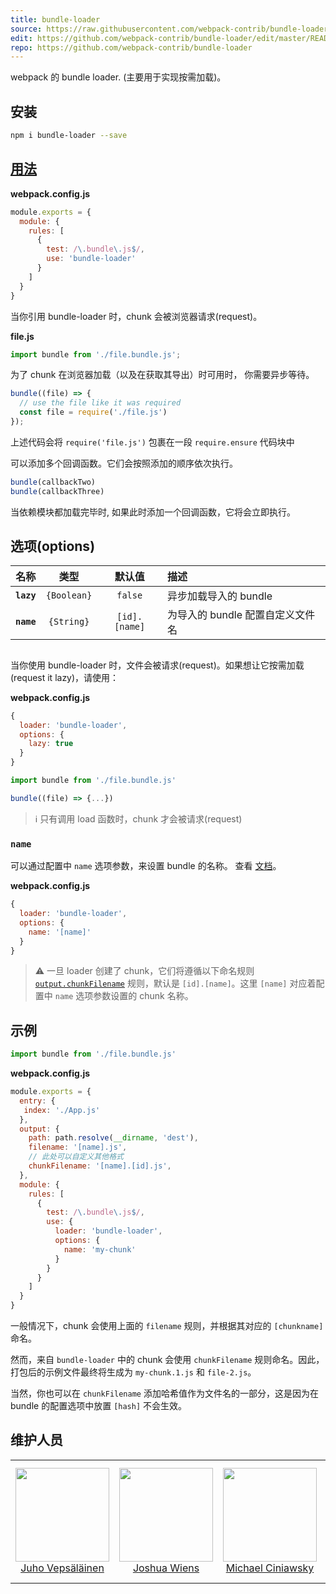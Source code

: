 ```yaml
---
title: bundle-loader
source: https://raw.githubusercontent.com/webpack-contrib/bundle-loader/master/README.md
edit: https://github.com/webpack-contrib/bundle-loader/edit/master/README.md
repo: https://github.com/webpack-contrib/bundle-loader
---
```

webpack 的 bundle loader. (主要用于实现按需加载)。

## 安装

```bash
npm i bundle-loader --save
```

## <a href="https://webpack.docschina.org/concepts/loaders">用法</a>

**webpack.config.js**
```js
module.exports = {
  module: {
    rules: [
      {
        test: /\.bundle\.js$/,
        use: 'bundle-loader'
      }
    ]
  }
}
```

当你引用 bundle-loader 时，chunk 会被浏览器请求(request)。

**file.js**
```js
import bundle from './file.bundle.js';
```

为了 chunk 在浏览器加载（以及在获取其导出）时可用时，
你需要异步等待。

```js
bundle((file) => {
  // use the file like it was required
  const file = require('./file.js')
});
```

上述代码会将 `require('file.js')` 包裹在一段 `require.ensure` 代码块中

可以添加多个回调函数。它们会按照添加的顺序依次执行。

```js
bundle(callbackTwo)
bundle(callbackThree)
```

当依赖模块都加载完毕时, 如果此时添加一个回调函数，它将会立即执行。

## 选项(options)

|名称|类型|默认值|描述|
|:--:|:--:|:-----:|:----------|
|**`lazy`**|`{Boolean}`|`false`|异步加载导入的 bundle|
|**`name`**|`{String}`|`[id].[name]`|为导入的 bundle 配置自定义文件名|

##

当你使用 bundle-loader 时，文件会被请求(request)。如果想让它按需加载(request it lazy)，请使用：

**webpack.config.js**
```js
{
  loader: 'bundle-loader',
  options: {
    lazy: true
  }
}
```

```js
import bundle from './file.bundle.js'

bundle((file) => {...})
```

> ℹ️  只有调用 load 函数时，chunk 才会被请求(request)

### `name`

可以通过配置中 `name` 选项参数，来设置 bundle 的名称。
查看 [文档](https://github.com/webpack/loader-utils#interpolatename)。

**webpack.config.js**
```js
{
  loader: 'bundle-loader',
  options: {
    name: '[name]'
  }
}
```

> :warning: 一旦 loader 创建了 chunk，它们将遵循以下命名规则
[`output.chunkFilename`](https://webpack.js.org/configuration/output/#output-chunkfilename) 规则，默认是 `[id].[name]`。这里 `[name]` 对应着配置中 `name` 选项参数设置的 chunk 名称。

## 示例

```js
import bundle from './file.bundle.js'
```

**webpack.config.js**
``` js
module.exports = {
  entry: {
   index: './App.js'
  },
  output: {
    path: path.resolve(__dirname, 'dest'),
    filename: '[name].js',
    // 此处可以自定义其他格式
    chunkFilename: '[name].[id].js',
  },
  module: {
    rules: [
      {
        test: /\.bundle\.js$/,
        use: {
          loader: 'bundle-loader',
          options: {
            name: 'my-chunk'
          }
        }
      }
    ]
  }
}
```

一般情况下，chunk 会使用上面的 `filename` 规则，并根据其对应的 `[chunkname]` 命名。

然而，来自 `bundle-loader` 中的 chunk 会使用 `chunkFilename` 规则命名。因此，打包后的示例文件最终将生成为 `my-chunk.1.js` 和 `file-2.js`。

当然，你也可以在 `chunkFilename` 添加哈希值作为文件名的一部分，这是因为在 bundle 的配置选项中放置 `[hash]` 不会生效。

## 维护人员

<table>
  <tbody>
    <tr>
      <td align="center">
        <a href="https://github.com/bebraw">
          <img width="150" height="150" src="https://github.com/bebraw.png?v=3&s=150">
          </br>
          Juho Vepsäläinen
        </a>
      </td>
      <td align="center">
        <a href="https://github.com/d3viant0ne">
          <img width="150" height="150" src="https://github.com/d3viant0ne.png?v=3&s=150">
          </br>
          Joshua Wiens
        </a>
      </td>
      <td align="center">
        <a href="https://github.com/michael-ciniawsky">
          <img width="150" height="150" src="https://github.com/michael-ciniawsky.png?v=3&s=150">
          </br>
          Michael Ciniawsky
        </a>
      </td>
      <td align="center">
        <a href="https://github.com/evilebottnawi">
          <img width="150" height="150" src="https://github.com/evilebottnawi.png?v=3&s=150">
          </br>
          Alexander Krasnoyarov
        </a>
      </td>
    </tr>
  <tbody>
</table>


[npm]: https://img.shields.io/npm/v/bundle-loader.svg
[npm-url]: https://npmjs.com/package/bundle-loader

[node]: https://img.shields.io/node/v/bundle-loader.svg
[node-url]: https://nodejs.org

[deps]: https://david-dm.org/webpack-contrib/bundle-loader.svg
[deps-url]: https://david-dm.org/webpack-contrib/bundle-loader

[tests]: http://img.shields.io/travis/webpack-contrib/bundle-loader.svg
[tests-url]: https://travis-ci.org/webpack-contrib/bundle-loader

[cover]: https://coveralls.io/repos/github/webpack-contrib/bundle-loader/badge.svg
[cover-url]: https://coveralls.io/github/webpack-contrib/bundle-loader

[chat]: https://badges.gitter.im/webpack/webpack.svg
[chat-url]: https://gitter.im/webpack/webpack

